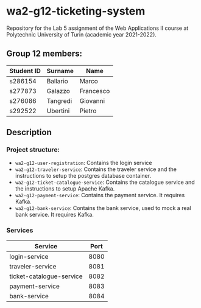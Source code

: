 # wa2-g12-ticketing-system

Repository for the Lab 5 assignment of the Web Applications II course at Polytechnic University of Turin (academic year 2021-2022).

## Group 12 members:
| Student ID | Surname | Name |
| --- | --- | --- |
| s286154 | Ballario | Marco |
| s277873 | Galazzo | Francesco |
| s276086 | Tangredi | Giovanni |
| s292522 | Ubertini | Pietro |

## Description

### Project structure:
- `wa2-g12-user-registration`: Contains the login service
- `wa2-g12-traveler-service`: Contains the traveler service and the instructions to setup the postgres database container.
- `wa2-g12-ticket-catalogue-service`: Contains the catalogue service and the instructions to setup Apache Kafka.
- `wa2-g12-payment-service`: Contains the payment service. It requires Kafka.
- `wa2-g12-bank-service`: Contains the bank service, used to mock a real bank service. It requires Kafka.

### Services
| Service | Port |
| --- | --- |
| login-service | 8080 |
| traveler-service | 8081 |
| ticket-catalogue-service | 8082 |
| payment-service | 8083 |
| bank-service | 8084 |
